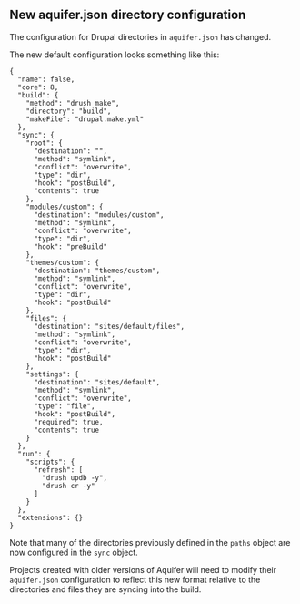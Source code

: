 ## New aquifer.json directory configuration

The configuration for Drupal directories in `aquifer.json` has changed.

The new default configuration looks something like this:

```
{
  "name": false,
  "core": 8,
  "build": {
    "method": "drush make",
    "directory": "build",
    "makeFile": "drupal.make.yml"
  },
  "sync": {
    "root": {
      "destination": "",
      "method": "symlink",
      "conflict": "overwrite",
      "type": "dir",
      "hook": "postBuild",
      "contents": true
    },
    "modules/custom": {
      "destination": "modules/custom",
      "method": "symlink",
      "conflict": "overwrite",
      "type": "dir",
      "hook": "preBuild"
    },
    "themes/custom": {
      "destination": "themes/custom",
      "method": "symlink",
      "conflict": "overwrite",
      "type": "dir",
      "hook": "postBuild"
    },
    "files": {
      "destination": "sites/default/files",
      "method": "symlink",
      "conflict": "overwrite",
      "type": "dir",
      "hook": "postBuild"
    },
    "settings": {
      "destination": "sites/default",
      "method": "symlink",
      "conflict": "overwrite",
      "type": "file",
      "hook": "postBuild",
      "required": true,
      "contents": true
    }
  },
  "run": {
    "scripts": {
      "refresh": [
        "drush updb -y",
        "drush cr -y"
      ]
    }
  },
  "extensions": {}
}
```

Note that many of the directories previously defined in the `paths` object are now configured in the `sync` object. 

Projects created with older versions of Aquifer will need to modify their `aquifer.json` configuration to reflect this new format relative to the directories and files they are syncing into the build.
